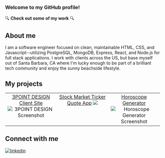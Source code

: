 ### Welcome to my GitHub profile!

:mag: **Check out some of my work**	:mag:

 ## About me
 
I am a software engineer focused on clean, maintainable HTML, CSS, and Javascript--utilizing PostgreSQL, MongoDB, Express, React, and Node.js for full stack applications. I work with clients across the US, but base myself out of Santa Barbara, CA where I'm lucky enough to be part of a brilliant tech community and enjoy the sunny beachside lifestyle.

## My projects  
<table><tr><td valign="top" width="33%">
<div align="center"> 
<a href="https://3pointdesign.netlify.app/" target="_blank">3POINT DESIGN Client Site</a>
<img src="https://i.imgur.com/zUUZZ3c.jpg" alt="3POINT DESIGN Screenshot">
</div>
</td><td valign="top" width="33%">
<div align="center">
<a href="https://stocktickerquotes.netlify.app/" target="_blank">Stock Market Ticker Quote App</a>
<img src="https://i.imgur.com/Ag0eXNE.png">
</div>
</td><td valign="top" width="33%">
<div align="center">
<a href="https://horoscopegenerator.netlify.app/" target="_blank">Horoscope Generator</a>
<img src="https://i.imgur.com/cYQVBFB.png" alt="Horoscope Generator Screenshot">
   
</div>
</td></tr></table> 

## Connect with me
<div>
<a href="https://www.linkedin.com/in/jeremy-seckinger/" target="_blank"><img src="https://img.shields.io/badge/linkedin-%231E77B5.svg?&style=for-the-badge&logo=linkedin&logoColor=white" alt="linkedin"></a>
 </div>
<br/>
